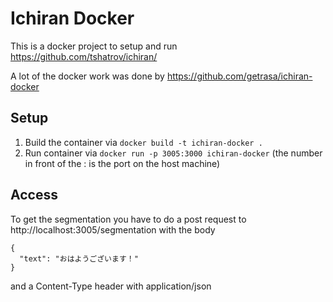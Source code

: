 # Ichiran Docker 

This is a docker project to setup and run https://github.com/tshatrov/ichiran/

A lot of the docker work was done by https://github.com/getrasa/ichiran-docker

## Setup

1. Build the container via `docker build -t ichiran-docker .`
2. Run container via `docker run -p 3005:3000 ichiran-docker` (the number in front of the : is the port on the host machine)


## Access

To get the segmentation you have to do a post request to http://localhost:3005/segmentation with the body

```
{
  "text": "おはようございます！"
}
```

and a Content-Type header with application/json

## 
